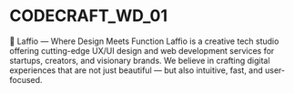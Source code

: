 # CODECRAFT_WD_01
🎨 Laffio — Where Design Meets Function  Laffio is a creative tech studio offering cutting-edge UX/UI design and web development services for startups, creators, and visionary brands.  We believe in crafting digital experiences that are not just beautiful — but also intuitive, fast, and user-focused.
